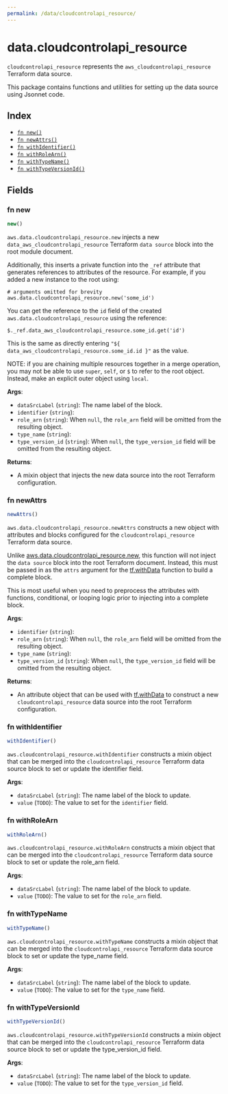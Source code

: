 ```yaml
---
permalink: /data/cloudcontrolapi_resource/
---
```


# data.cloudcontrolapi_resource

`cloudcontrolapi_resource` represents the `aws_cloudcontrolapi_resource` Terraform data source.



This package contains functions and utilities for setting up the data source using Jsonnet code.


## Index

* [`fn new()`](#fn-new)
* [`fn newAttrs()`](#fn-newattrs)
* [`fn withIdentifier()`](#fn-withidentifier)
* [`fn withRoleArn()`](#fn-withrolearn)
* [`fn withTypeName()`](#fn-withtypename)
* [`fn withTypeVersionId()`](#fn-withtypeversionid)

## Fields

### fn new

```ts
new()
```


`aws.data.cloudcontrolapi_resource.new` injects a new `data_aws_cloudcontrolapi_resource` Terraform `data source`
block into the root module document.

Additionally, this inserts a private function into the `_ref` attribute that generates references to attributes of the
resource. For example, if you added a new instance to the root using:

    # arguments omitted for brevity
    aws.data.cloudcontrolapi_resource.new('some_id')

You can get the reference to the `id` field of the created `aws.data.cloudcontrolapi_resource` using the reference:

    $._ref.data_aws_cloudcontrolapi_resource.some_id.get('id')

This is the same as directly entering `"${ data_aws_cloudcontrolapi_resource.some_id.id }"` as the value.

NOTE: if you are chaining multiple resources together in a merge operation, you may not be able to use `super`, `self`,
or `$` to refer to the root object. Instead, make an explicit outer object using `local`.

**Args**:
  - `dataSrcLabel` (`string`): The name label of the block.
  - `identifier` (`string`): 
  - `role_arn` (`string`):  When `null`, the `role_arn` field will be omitted from the resulting object.
  - `type_name` (`string`): 
  - `type_version_id` (`string`):  When `null`, the `type_version_id` field will be omitted from the resulting object.

**Returns**:
- A mixin object that injects the new data source into the root Terraform configuration.


### fn newAttrs

```ts
newAttrs()
```


`aws.data.cloudcontrolapi_resource.newAttrs` constructs a new object with attributes and blocks configured for the `cloudcontrolapi_resource`
Terraform data source.

Unlike [aws.data.cloudcontrolapi_resource.new](#fn-cloudcontrolapiresourcenew), this function will not inject the `data source`
block into the root Terraform document. Instead, this must be passed in as the `attrs` argument for the
[tf.withData](https://github.com/tf-libsonnet/core/tree/main/docs#fn-withdata) function to build a complete block.

This is most useful when you need to preprocess the attributes with functions, conditional, or looping logic prior to
injecting into a complete block.

**Args**:
  - `identifier` (`string`): 
  - `role_arn` (`string`):  When `null`, the `role_arn` field will be omitted from the resulting object.
  - `type_name` (`string`): 
  - `type_version_id` (`string`):  When `null`, the `type_version_id` field will be omitted from the resulting object.

**Returns**:
  - An attribute object that can be used with [tf.withData](https://github.com/tf-libsonnet/core/tree/main/docs#fn-withdata) to construct a new `cloudcontrolapi_resource` data source into the root Terraform configuration.


### fn withIdentifier

```ts
withIdentifier()
```

`aws.cloudcontrolapi_resource.withIdentifier` constructs a mixin object that can be merged into the `cloudcontrolapi_resource`
Terraform data source block to set or update the identifier field.



**Args**:
  - `dataSrcLabel` (`string`): The name label of the block to update.
  - `value` (`TODO`): The value to set for the `identifier` field.


### fn withRoleArn

```ts
withRoleArn()
```

`aws.cloudcontrolapi_resource.withRoleArn` constructs a mixin object that can be merged into the `cloudcontrolapi_resource`
Terraform data source block to set or update the role_arn field.



**Args**:
  - `dataSrcLabel` (`string`): The name label of the block to update.
  - `value` (`TODO`): The value to set for the `role_arn` field.


### fn withTypeName

```ts
withTypeName()
```

`aws.cloudcontrolapi_resource.withTypeName` constructs a mixin object that can be merged into the `cloudcontrolapi_resource`
Terraform data source block to set or update the type_name field.



**Args**:
  - `dataSrcLabel` (`string`): The name label of the block to update.
  - `value` (`TODO`): The value to set for the `type_name` field.


### fn withTypeVersionId

```ts
withTypeVersionId()
```

`aws.cloudcontrolapi_resource.withTypeVersionId` constructs a mixin object that can be merged into the `cloudcontrolapi_resource`
Terraform data source block to set or update the type_version_id field.



**Args**:
  - `dataSrcLabel` (`string`): The name label of the block to update.
  - `value` (`TODO`): The value to set for the `type_version_id` field.
